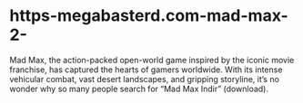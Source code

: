 # https-megabasterd.com-mad-max-2-
Mad Max, the action-packed open-world game inspired by the iconic movie franchise, has captured the hearts of gamers worldwide. With its intense vehicular combat, vast desert landscapes, and gripping storyline, it’s no wonder why so many people search for “Mad Max Indir” (download).
